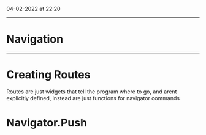04-02-2022 at 22:20

---
# Navigation
---

# Creating Routes 
Routes are just widgets that tell the program where to go, and arent explicitly defined, instead are just functions for navigator commands 

# Navigator.Push
